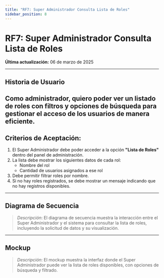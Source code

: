 ```yaml
---
title: "RF7: Super Administrador Consulta Lista de Roles"  
sidebar_position: 8
---
```


# RF7: Super Administrador Consulta Lista de Roles  

**Última actualización:** 06 de marzo de 2025  

---

## Historia de Usuario  
Como administrador, quiero poder ver un listado de roles con filtros y opciones de búsqueda para gestionar el acceso de los usuarios de manera eficiente.
---

## **Criterios de Aceptación:**  

1. El Super Administrador debe poder acceder a la opción **"Lista de Roles"** dentro del panel de administración.  
2. La lista debe mostrar los siguientes datos de cada rol:  
   - Nombre del rol  
   - Cantidad de usuarios asignados a ese rol  
3. Debe permitir filtrar roles por nombre.  
4. Si no hay roles registrados, se debe mostrar un mensaje indicando que no hay registros disponibles.  

---

## **Diagrama de Secuencia**  

> *Descripción*: El diagrama de secuencia muestra la interacción entre el Super Administrador y el sistema para consultar la lista de roles, incluyendo la solicitud de datos y su visualización.  

---

## **Mockup**  

> *Descripción*: El mockup muestra la interfaz donde el Super Administrador puede ver la lista de roles disponibles, con opciones de búsqueda y filtrado.  
